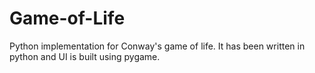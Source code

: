 # Game-of-Life


Python implementation for Conway's game of life. It has been written in python and UI is built using pygame.
